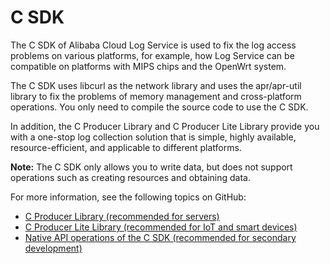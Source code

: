 # C SDK

The C SDK of Alibaba Cloud Log Service is used to fix the log access problems on various platforms, for example, how Log Service can be compatible on platforms with MIPS chips and the OpenWrt system.

The C SDK uses libcurl as the network library and uses the apr/apr-util library to fix the problems of memory management and cross-platform operations. You only need to compile the source code to use the C SDK.

In addition, the C Producer Library and C Producer Lite Library provide you with a one-stop log collection solution that is simple, highly available, resource-efficient, and applicable to different platforms.

**Note:** The C SDK only allows you to write data, but does not support operations such as creating resources and obtaining data.

For more information, see the following topics on GitHub:

-   [C Producer Library \(recommended for servers\)](https://github.com/aliyun/aliyun-log-c-sdk)
-   [C Producer Lite Library \(recommended for IoT and smart devices\)](https://github.com/aliyun/aliyun-log-c-sdk/tree/lite)
-   [Native API operations of the C SDK \(recommended for secondary development\)](https://github.com/aliyun/aliyun-log-c-sdk/blob/master/inner_interface.md)

